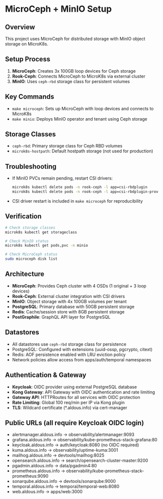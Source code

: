 # MicroCeph + MinIO Setup

## Overview
This project uses MicroCeph for distributed storage with MinIO object storage on MicroK8s.

## Setup Process
1. **MicroCeph**: Creates 3x 100GB loop devices for Ceph storage
2. **Rook-Ceph**: Connects MicroCeph to MicroK8s via external cluster
3. **MinIO**: Uses `ceph-rbd` storage class for persistent volumes

## Key Commands
- `make microceph`: Sets up MicroCeph with loop devices and connects to MicroK8s
- `make minio`: Deploys MinIO operator and tenant using Ceph storage

## Storage Classes
- `ceph-rbd`: Primary storage class for Ceph RBD volumes
- `microk8s-hostpath`: Default hostpath storage (not used for production)

## Troubleshooting
- If MinIO PVCs remain pending, restart CSI drivers:
  ```bash
  microk8s kubectl delete pods -n rook-ceph -l app=csi-rbdplugin
  microk8s kubectl delete pods -n rook-ceph -l app=csi-rbdplugin-provisioner
  ```
- CSI driver restart is included in `make microceph` for reproducibility

## Verification
```bash
# Check storage classes
microk8s kubectl get storageclass

# Check MinIO status
microk8s kubectl get pods,pvc -n minio

# Check MicroCeph status
sudo microceph disk list
```

## Architecture
- **MicroCeph**: Provides Ceph cluster with 4 OSDs (1 original + 3 loop devices)
- **Rook-Ceph**: External cluster integration with CSI drivers
- **MinIO**: Object storage with 4x 100GB volumes per tenant
- **PostgreSQL**: Primary database with 50GB persistent storage
- **Redis**: Cache/session store with 8GB persistent storage
- **PostGraphile**: GraphQL API layer for PostgreSQL

## Datastores
- All datastores use `ceph-rbd` storage class for persistence
- PostgreSQL: Configured with extensions (uuid-ossp, pgcrypto, citext)
- Redis: AOF persistence enabled with LRU eviction policy
- Network policies allow access from apps/auth/temporal namespaces

## Authentication & Gateway
- **Keycloak**: OIDC provider using external PostgreSQL database
- **Kong Gateway**: API Gateway with OIDC authentication and rate limiting
- **Gateway API**: HTTPRoutes for all services with OIDC protection
- **Rate Limiting**: Global 100 req/min per IP via Kong plugin
- **TLS**: Wildcard certificate (*.aldous.info) via cert-manager

## Public URLs (all require Keycloak OIDC login)
- alertmanager.aldous.info → observability/alertmanager:9093
- grafana.aldous.info → observability/kube-prometheus-stack-grafana:80
- keycloak.aldous.info → auth/keycloak:8080 (no OIDC required)
- kuma.aldous.info → observability/uptime-kuma:3001
- mailhog.aldous.info → devtools/mailhog:8025
- opensearch.aldous.info → search/opensearch-cluster-master:9200
- pgadmin.aldous.info → data/pgadmin4:80
- prometheus.aldous.info → observability/kube-prometheus-stack-prometheus:9090
- sonarqube.aldous.info → devtools/sonarqube:9000
- temporal.aldous.info → temporal/temporal-web:8080
- web.aldous.info → apps/web:3000
